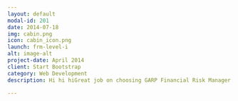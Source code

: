 ```yaml
---
layout: default
modal-id: 201
date: 2014-07-18
img: cabin.png
icon: cabin_icon.png
launch: frm-level-i
alt: image-alt
project-date: April 2014
client: Start Bootstrap
category: Web Development
description: Hi hi hiGreat job on choosing GARP Financial Risk Manager (FRM) designation as you advance your career. In FRM Level I, we will be learning Foundations of Risk Management, Quantitative Analysis, Financial Markets and Products, and Valuation and Risk Models. Excited? Let's get started!

---
```


